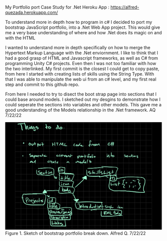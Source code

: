 My Portfolio port Case Study for .Net
Heroku App : https://alfred-quezada.herokuapp.com/

To understand more in depth how to program in c# I decided to port my bootstrap JavaScript portfolio, into a .Net Web App project.
This would give me a very base understanding of where and how .Net does its magic on and with the HTML   

I wanted to understand more in depth specifically on how to merge the Hypertext Markup Language with the .Net enviornment. 
I like to think that I had a good grasp of HTML and Javascript frameworks, as well as C# from programming Unity C# projects. Even then
I was not too familiar with how the two interlinked. My first commit is the closest I could get to copy paste, from here 
I started  with creating lists of skills using the String Type. With that I was able 
to manipulate the web ui from an c# level, and my first real step and commit to this github repo. 

From here I needed to try to disect the boot strap page into sections that I could base around models. I sketched out my desgins
to demonstrate how I could seperate the sections into variables and other models. This gave me a good understanding of the Models 
relationship in the .Net framework. AQ 7/22/22

![Sketch of models and relationships](sketch_of_models_and_relationships.png)
Figure 1. Sketch of bootstrap portfolio break down.  Alfred Q. 7/22/22
